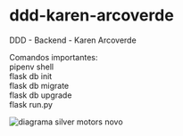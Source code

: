 # ddd-karen-arcoverde
DDD - Backend - Karen Arcoverde

Comandos importantes: \
pipenv shell \
flask db init \
flask db migrate \
flask db upgrade \
flask run.py 

![diagrama silver motors novo](https://user-images.githubusercontent.com/59583521/154323914-9eb4e9cf-ee8a-46e8-8bbf-74b820d04d83.png)
